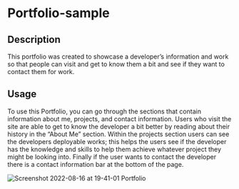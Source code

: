 # Portfolio-sample

## Description 
This portfolio was created to showcase a developer’s information and work so that people can visit and get to know them a bit and see if they want to contact them for work. 

## Usage
To use this Portfolio, you can go through the sections that contain information about me, projects, and contact information. Users who visit the site are able to get to know the developer a bit better by reading about their history in the “About Me” section. Within the projects section users can see the developers deployable works; this helps the users see if the developer has the knowledge and skills to help them achieve whatever project they might be looking into. Finally if the user wants to contact the developer there is a contact information bar at the bottom of the page. 


 
 ![Screenshot 2022-08-16 at 19-41-01 Portfolio](https://user-images.githubusercontent.com/109176118/185003674-16a854a3-391d-4fe1-ab15-446ac0cad810.png)
